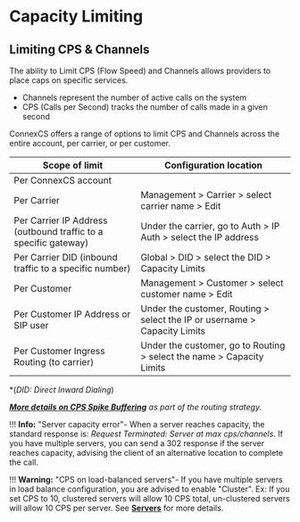 # Capacity Limiting

## Limiting CPS & Channels

The ability to Limit CPS (Flow Speed) and Channels allows providers to place caps on specific services. 

* Channels represent the number of active calls on the system
* CPS (Calls per Second) tracks the number of calls made in a given second

ConnexCS offers a range of options to limit CPS and Channels across the entire account, per carrier, or per customer. 

|Scope of limit | Configuration location |
|----|----|
|Per ConnexCS account| 
|Per Carrier|Management > Carrier > select carrier name > Edit|
|Per Carrier IP Address (outbound traffic to a specific gateway)|Under the carrier, go to Auth > IP Auth > select the IP address|
|Per Carrier DID (inbound traffic to a specific number)| Global > DID > select the DID > Capacity Limits|
|Per Customer|Management > Customer > select customer name > Edit|
|Per Customer IP Address or SIP user|Under the customer, Routing > select the IP or username > Capacity Limits|
|Per Customer Ingress Routing (to carrier)|Under the customer, go to Routing > select the name > Capacity Limits

*(*DID: Direct Inward Dialing*)

*[**More details on CPS Spike Buffering**](https://docs.connexcs.com/customer/routing/#capacity-limits) as part of the routing strategy.*
 
!!! **Info:** "Server capacity error"-
    When a server reaches capacity, the standard response is: *Request Terminated: Server at max cps/channels*. If you have multiple servers, you can send a 302 response if the server reaches capacity, advising the client of an alternative location to complete the call.
    
!!! **Warning:** "CPS on load-balanced servers"-
    If you have multiple servers in load balance configuration, you are advised to enable "Cluster". Ex: If you set CPS to 10, clustered servers will allow 10 CPS total, un-clustered servers will allow 10 CPS per server. See [**Servers**](https://docs.connexcs.com/setup/settings/servers/) for more details. 
